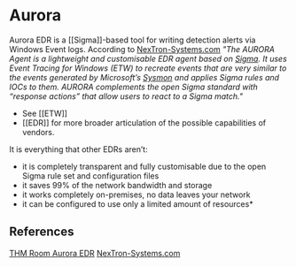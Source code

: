# Aurora 

Aurora EDR is a [[Sigma]]-based tool for writing detection alerts via Windows Event logs. According to [NexTron-Systems.com](https://www.nextron-systems.com/aurora/) *"The AURORA Agent is a lightweight and customisable EDR agent based on [Sigma](https://github.com/SigmaHQ/sigma). It uses Event Tracing for Windows (ETW) to recreate events that are very similar to the events generated by Microsoft’s [Sysmon](https://docs.microsoft.com/en-us/sysinternals/downloads/sysmon) and applies Sigma rules and IOCs to them. AURORA complements the open Sigma standard with “response actions” that allow users to react to a Sigma match."*

- See [[ETW]]
- [[EDR]] for more broader articulation of the possible capabilities of vendors. 


It is everything that other EDRs aren’t: 
-   it is completely transparent and fully customisable due to the open Sigma rule set and configuration files
-   it saves 99% of the network bandwidth and storage
-   it works completely on-premises, no data leaves your network
-   it can be configured to use only a limited amount of resources*



## References

[THM Room Aurora EDR](https://tryhackme.com/room/auroraedr)
[NexTron-Systems.com](https://www.nextron-systems.com/aurora/)